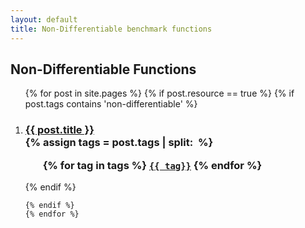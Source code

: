 ```yaml
---
layout: default
title: Non-Differentiable benchmark functions
---
```

<div class="home">

  <h2>Non-Differentiable Functions</h2>

  <ol >
    {% for post in site.pages %}
	{% if post.resource == true %}
	{% if post.tags contains 'non-differentiable' %}
		 <li>
        <h3>
          <a href="{{ post.url | prepend: site.baseurl }}">{{ post.title }}</a>
		  <br />
		{% assign tags = post.tags | split:&nbsp; %}
		<ul>
			{% for tag in tags %}
			<code><a class="fcntag" href="{{ tag | prepend:'/' | prepend: site.baseurl }}">{{ tag}}</a></code>
			{% endfor %}
		</ul>
        </h3>
      </li>
	{% endif %}
     
    {% endif %}
	{% endfor %}
  </ol>

</div>